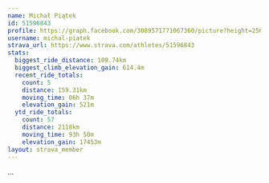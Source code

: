 ```yaml
---
name: Michał Piątek
id: 51596843
profile: https://graph.facebook.com/3089571771067360/picture?height=256&width=256
username: michal-piatek
strava_url: https://www.strava.com/athletes/51596843
stats:
  biggest_ride_distance: 109.74km
  biggest_climb_elevation_gain: 614.4m
  recent_ride_totals:
    count: 5
    distance: 159.31km
    moving_time: 06h 37m
    elevation_gain: 521m
  ytd_ride_totals:
    count: 57
    distance: 2118km
    moving_time: 93h 50m
    elevation_gain: 17453m
layout: strava_member
--- 
```

...
